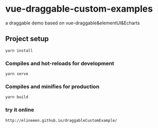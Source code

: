 # vue-draggable-custom-examples
a draggable demo based on vue-draggable&elementUI&Echarts

## Project setup
```
yarn install
```

### Compiles and hot-reloads for development
```
yarn serve
```

### Compiles and minifies for production
```
yarn build
```

### try it online
```
http://elineeen.github.io/draggableCustomExample/
```